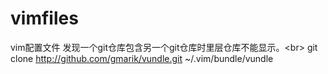 vimfiles
========

vim配置文件
发现一个git仓库包含另一个git仓库时里层仓库不能显示。<br\>
git clone http://github.com/gmarik/vundle.git ~/.vim/bundle/vundle
